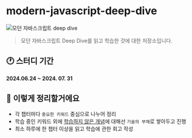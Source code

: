 # modern-javascript-deep-dive

![모던 자바스크립트 deep dive](https://github.com/alwubin/modern-javascript-deep-dive/assets/135022491/e53e3b6e-856b-4e3d-9974-bb718f4b1f49)

> 모던 자바스크립트 Deep Dive를 읽고 학습한 것에 대한 저장소입니다.

## 🕐 스터디 기간

**2024.06.24 ~ 2024. 07. 31**

## 📝 이렇게 정리할거에요

- 각 챕터마다 `중요한 키워드` 중심으로 나누어 정리
- 학습 중인 키워드 외에 <u>학습하지 않은 개념</u>에 대해선 `기술의 부채`로 쌓아두고 진행
- 최소 하루에 한 챕터 이상을 읽고 학습에 관한 회고 작성
